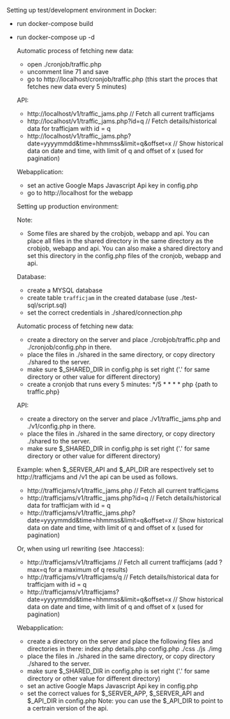 Setting up test/development environment in Docker:
- run docker-compose build
- run docker-compose up -d

    Automatic process of fetching new data:
    - open ./cronjob/traffic.php
    - uncomment line 71 and save
    - go to http://localhost/cronjob/traffic.php (this start the proces that fetches new data every 5 minutes)

    API:
    - http://localhost/v1/traffic_jams.php // Fetch all current trafficjams
    - http://localhost/v1/traffic_jams.php?id=q // Fetch details/historical data for trafficjam with id = q
    - http://localhost/v1/traffic_jams.php?date=yyyymmdd&time=hhmmss&limit=q&offset=x // Show historical data on date and time, with limit of q and offset of x (used for pagination)

    Webapplication:
    - set an active Google Maps Javascript Api key in config.php
    - go to http://localhost for the webapp

    Setting up production environment:

    Note:
    - Some files are shared by the crobjob, webapp and api.
      You can place all files in the shared directory in the same directory as the crobjob, webapp and api.
      You can also make a shared directory and set this directory in the config.php files of the cronjob, webapp and api.

    Database:
    - create a MYSQL database
    - create table `trafficjam` in the created database (use ./test-sql/script.sql)
    - set the correct credentials in ./shared/connection.php

    Automatic process of fetching new data:
    - create a directory on the server and place ./crobjob/traffic.php and ./cronjob/config.php in there.
    - place the files in ./shared in the same directory, or copy directory ./shared to the server.
    - make sure $_SHARED_DIR in config.php is set right ('.' for same directory or other value for different directory)
    - create a cronjob that runs every 5 minutes: */5 * * * * php {path to traffic.php}

    API:
    - create a directory on the server and place ./v1/traffic_jams.php and ./v1/config.php in there.
    - place the files in ./shared in the same directory, or copy directory ./shared to the server.
    - make sure $_SHARED_DIR in config.php is set right ('.' for same directory or other value for different directory)

    Example: when $_SERVER_API and $_API_DIR are respectively set to http://trafficjams and /v1 the api can be used as follows.
    - http://trafficjams/v1/traffic_jams.php // Fetch all current trafficjams
    - http://trafficjams/v1/traffic_jams.php?id=q // Fetch details/historical data for trafficjam with id = q
    - http://trafficjams/v1/traffic_jams.php?date=yyyymmdd&time=hhmmss&limit=q&offset=x // Show historical data on date and time, with limit of q and offset of x (used for pagination)

    Or, when using url rewriting (see .htaccess):
    - http://trafficjams/v1/trafficjams // Fetch all current trafficjams (add ?max=q for a maximum of q results)
    - http://trafficjams/v1/trafficjams/q // Fetch details/historical data for trafficjam with id = q
    - http://trafficjams/v1/trafficjams?date=yyyymmdd&time=hhmmss&limit=q&offset=x // Show historical data on date and time, with limit of q and offset of x (used for pagination)

    Webapplication:
    - create a directory on the server and place the following files and directories in there:
        index.php
        details.php
        config.php
        ./css
        ./js
        ./img
    - place the files in ./shared in the same directory, or copy directory ./shared to the server.
    - make sure $_SHARED_DIR in config.php is set right ('.' for same directory or other value for different directory)
    - set an active Google Maps Javascript Api key in config.php
    - set the correct values for $_SERVER_APP, $_SERVER_API and $_API_DIR in config.php
    Note: you can use the $_API_DIR to point to a certrain version of the api.